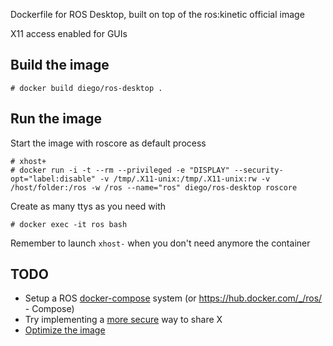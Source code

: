 Dockerfile for ROS Desktop, built on top of the ros:kinetic official image

X11 access enabled for GUIs

## Build the image
```
# docker build diego/ros-desktop .
```

## Run the image

Start the image with roscore as default process
```
# xhost+
# docker run -i -t --rm --privileged -e "DISPLAY" --security-opt="label:disable" -v /tmp/.X11-unix:/tmp/.X11-unix:rw -v /host/folder:/ros -w /ros --name="ros" diego/ros-desktop roscore
```
Create as many ttys as you need with
```
# docker exec -it ros bash
```
Remember to launch `xhost-` when you don't need anymore the container

## TODO
* Setup a ROS [docker-compose][1] system (or https://hub.docker.com/_/ros/ - Compose)
* Try implementing a [more secure][2] way to share X
* [Optimize the image][3]

[1]: http://toddsampson.com/post/131227320927/docker-experimental-networking-and-ros
[2]: http://wiki.ros.org/docker/Tutorials/GUI
[3]: http://www.wise.io/tech/make-docker-images-smaller-with-this-trick
